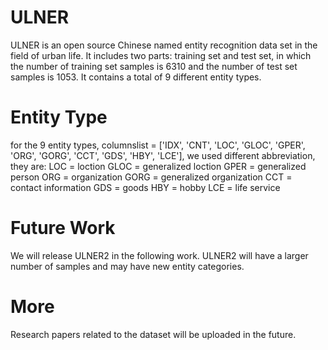# ULNER
ULNER is an open source Chinese named entity recognition data set in the field of urban life. 
It includes two parts: training set and test set, in which the number of training set samples is 6310 and the number of test set samples is 1053. 
It contains a total of 9 different entity types.

# Entity Type
for the 9 entity types, columnslist = ['IDX', 'CNT', 'LOC', 'GLOC', 'GPER', 'ORG', 'GORG', 'CCT', 'GDS', 'HBY', 'LCE'], we used different abbreviation, they are:
LOC = loction
GLOC = generalized loction
GPER = generalized person
ORG = organization
GORG = generalized organization
CCT = contact information
GDS = goods
HBY = hobby
LCE = life service

# Future Work
We will release ULNER2 in the following work. ULNER2 will have a larger number of samples and may have new entity categories.

# More
Research papers related to the dataset will be uploaded in the future.

